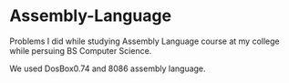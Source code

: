 # Assembly-Language
Problems I did while studying Assembly Language course at my college while persuing BS Computer Science.

We used DosBox0.74 and 8086 assembly language.
